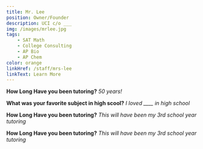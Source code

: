 ```yaml
---
title: Mr. Lee
position: Owner/Founder
description: UCI c/o ___
img: /images/mrlee.jpg
tags:
    - SAT Math
    - College Consulting
    - AP Bio
    - AP Chem
color: orange
linkHref: /staff/mrs-lee
linkText: Learn More
---
```


**How Long Have you been tutoring?**
_50 years!_

**What was your favorite subject in high scool?**
_I loved \_\_\_\_ in high school_

**How Long Have you been tutoring?**
_This will have been my 3rd school year tutoring_

**How Long Have you been tutoring?**
_This will have been my 3rd school year tutoring_
